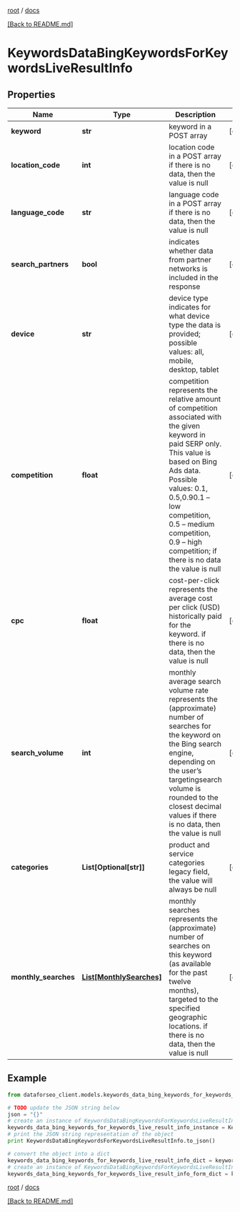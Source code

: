 [root](./../ "root") / [docs](./ "docs")

[[Back to README.md]](./../README.md "[Back to README.md]")

# KeywordsDataBingKeywordsForKeywordsLiveResultInfo

## Properties

Name | Type | Description | Notes
------------ | ------------- | ------------- | -------------
**keyword** | **str** | keyword in a POST array | [optional]
**location_code** | **int** | location code in a POST array if there is no data, then the value is null | [optional]
**language_code** | **str** | language code in a POST array if there is no data, then the value is null | [optional]
**search_partners** | **bool** | indicates whether data from partner networks is included in the response | [optional]
**device** | **str** | device type indicates for what device type the data is provided; possible values: all, mobile, desktop, tablet | [optional]
**competition** | **float** | competition represents the relative amount of competition associated with the given keyword in paid SERP only. This value is based on Bing Ads data. Possible values: 0.1, 0.5,0.90.1 – low competition, 0.5 – medium competition, 0.9 – high competition; if there is no data the value is null | [optional]
**cpc** | **float** | cost-per-click represents the average cost per click (USD) historically paid for the keyword. if there is no data, then the value is null | [optional]
**search_volume** | **int** | monthly average search volume rate represents the (approximate) number of searches for the keyword on the Bing search engine, depending on the user’s targetingsearch volume is rounded to the closest decimal values if there is no data, then the value is null | [optional]
**categories** | **List[Optional[str]]** | product and service categories legacy field, the value will always be null | [optional]
**monthly_searches** | [**List[MonthlySearches]**](MonthlySearches.md) | monthly searches represents the (approximate) number of searches on this keyword (as available for the past twelve months), targeted to the specified geographic locations. if there is no data, then the value is null | [optional]

## Example

```python
from dataforseo_client.models.keywords_data_bing_keywords_for_keywords_live_result_info import KeywordsDataBingKeywordsForKeywordsLiveResultInfo

# TODO update the JSON string below
json = "{}"
# create an instance of KeywordsDataBingKeywordsForKeywordsLiveResultInfo from a JSON string
keywords_data_bing_keywords_for_keywords_live_result_info_instance = KeywordsDataBingKeywordsForKeywordsLiveResultInfo.from_json(json)
# print the JSON string representation of the object
print KeywordsDataBingKeywordsForKeywordsLiveResultInfo.to_json()

# convert the object into a dict
keywords_data_bing_keywords_for_keywords_live_result_info_dict = keywords_data_bing_keywords_for_keywords_live_result_info_instance.to_dict()
# create an instance of KeywordsDataBingKeywordsForKeywordsLiveResultInfo from a dict
keywords_data_bing_keywords_for_keywords_live_result_info_form_dict = keywords_data_bing_keywords_for_keywords_live_result_info.from_dict(keywords_data_bing_keywords_for_keywords_live_result_info_dict)
```

  

[root](./../ "root") / [docs](./ "docs")

[[Back to README.md]](./../README.md "[Back to README.md]")